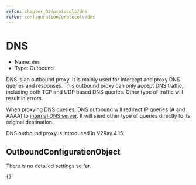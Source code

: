 ```yaml
---
refcn: chapter_02/protocols/dns
refen: configuration/protocols/dns
---
```


# DNS

* Name: `dns`
* Type: Outbound

DNS is an outbound proxy. It is mainly used for intercept and proxy DNS queries and responses. This outbound proxy can only accept DNS traffic, including both TCP and UDP based DNS queries. Other type of traffic will result in errors.

When proxying DNS queries, DNS outbound will redirect IP queries (A and AAAA) to [internal DNS server](../dns.md). It will send other type of queries directly to its original destination.

DNS outbound proxy is introduced in V2Ray 4.15.

## OutboundConfigurationObject

There is no detailed settings so far.

```javascript
{}
```
